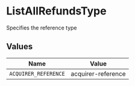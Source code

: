 # ListAllRefundsType

Specifies the reference type


## Values

| Name                 | Value                |
| -------------------- | -------------------- |
| `ACQUIRER_REFERENCE` | acquirer-reference   |